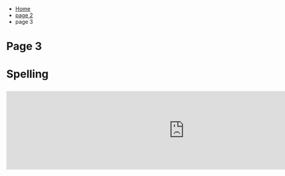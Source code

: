 <ul class="breadcrumb">
  <li><a href="index.html">Home</a></li>
  <li><a href="page2.html">page 2</a></li>
  <li>page 3</li> 
  </ul>

<h1>Page 3<h1>
<p> Spelling <p>
<iframe src="https://h5p.org/h5p/embed/136167" width="933" height="206" frameborder="0" allowfullscreen="allowfullscreen"></iframe><script src="https://h5p.org/sites/all/modules/h5p/library/js/h5p-resizer.js" charset="UTF-8"></script>

